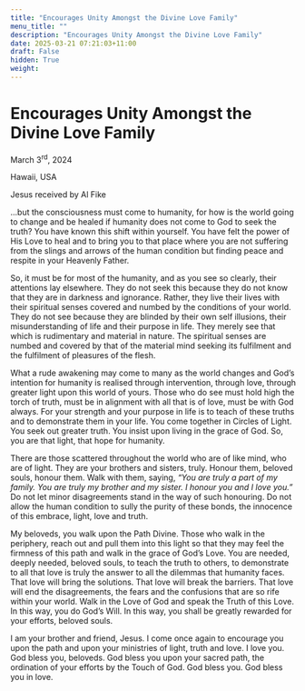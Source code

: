 ```yaml
---
title: "Encourages Unity Amongst the Divine Love Family"
menu_title: ""
description: "Encourages Unity Amongst the Divine Love Family"
date: 2025-03-21 07:21:03+11:00
draft: False
hidden: True
weight:
---
```

# Encourages Unity Amongst the Divine Love Family

March 3<sup>rd</sup>, 2024

Hawaii, USA

Jesus received by Al Fike

…but the consciousness must come to humanity, for how is the world going to change and be healed if humanity does not come to God to seek the truth? You have known this shift within yourself. You have felt the power of His Love to heal and to bring you to that place where you are not suffering from the slings and arrows of the human condition but finding peace and respite in your Heavenly Father.

So, it must be for most of the humanity, and as you see so clearly, their attentions lay elsewhere. They do not seek this because they do not know that they are in darkness and ignorance. Rather, they live their lives with their spiritual senses covered and numbed by the conditions of your world. They do not see because they are blinded by their own self illusions, their misunderstanding of life and their purpose in life. They merely see that which is rudimentary and material in nature. The spiritual senses are numbed and covered by that of the material mind seeking its fulfilment and the fulfilment of pleasures of the flesh.

What a rude awakening may come to many as the world changes and God’s intention for humanity is realised through intervention, through love, through greater light upon this world of yours. Those who do see must hold high the torch of truth, must be in alignment with all that is of love, must be with God always. For your strength and your purpose in life is to teach of these truths and to demonstrate them in your life. You come together in Circles of Light. You seek out greater truth. You insist upon living in the grace of God. So, you are that light, that hope for humanity.

There are those scattered throughout the world who are of like mind, who are of light. They are your brothers and sisters, truly. Honour them, beloved souls, honour them. Walk with them, saying, *“You are truly a part of my family. You are truly my brother and my sister. I honour you and I love you.”* Do not let minor disagreements stand in the way of such honouring. Do not allow the human condition to sully the purity of these bonds, the innocence of this embrace, light, love and truth.

My beloveds, you walk upon the Path Divine. Those who walk in the periphery, reach out and pull them into this light so that they may feel the firmness of this path and walk in the grace of God’s Love. You are needed, deeply needed, beloved souls, to teach the truth to others, to demonstrate to all that love is truly the answer to all the dilemmas that humanity faces. That love will bring the solutions. That love will break the barriers. That love will end the disagreements, the fears and the confusions that are so rife within your world. Walk in the Love of God and speak the Truth of this Love. In this way, you do God’s Will. In this way, you shall be greatly rewarded for your efforts, beloved souls.

I am your brother and friend, Jesus. I come once again to encourage you upon the path and upon your ministries of light, truth and love. I love you. God bless you, beloveds. God bless you upon your sacred path, the ordination of your efforts by the Touch of God. God bless you. God bless you in love.
